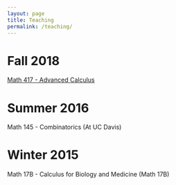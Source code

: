 ```yaml
---
layout: page
title: Teaching
permalink: /teaching/
---
```


# Fall 2018

[Math 417 - Advanced Calculus](math417fall2018.html)

# Summer 2016

Math 145 - Combinatorics (At UC Davis)

# Winter 2015

Math 17B - Calculus for Biology and Medicine (Math 17B)
